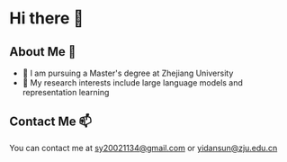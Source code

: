 # Hi there 👋


## About Me 💬

- 🔭 I am pursuing a Master's degree at Zhejiang University
- 🌱 My research interests include large language models and representation learning
<!-- - 🤔 I’m looking for help with ...
- 💬 Ask me about ...
- 📫 How to reach me: ...
- 😄 Pronouns: ...
- ⚡ Fun fact: ... -->

## Contact Me 📫

You can contact me at sy20021134@gmail.com or yidansun@zju.edu.cn


<!--
**Thoams0211/Thoams0211** is a ✨ _special_ ✨ repository because its `README.md` (this file) appears on your GitHub profile.

Here are some ideas to get you started:

- 🔭 I’m currently working on ...
- 🌱 I’m currently learning ...
- 👯 I’m looking to collaborate on ...
- 🤔 I’m looking for help with ...
- 💬 Ask me about ...
- 📫 How to reach me: ...
- 😄 Pronouns: ...
- ⚡ Fun fact: ...
-->
